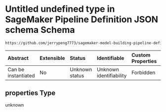 # Untitled undefined type in SageMaker Pipeline Definition JSON schema Schema

```txt
https://github.com/jerrypeng7773/sagemaker-model-building-pipeline-definition-JSON-schema/schema/#/definitions/FloatParameter/properties
```



| Abstract            | Extensible | Status         | Identifiable            | Custom Properties | Additional Properties | Access Restrictions | Defined In                                                                                           |
| :------------------ | :--------- | :------------- | :---------------------- | :---------------- | :-------------------- | :------------------ | :--------------------------------------------------------------------------------------------------- |
| Can be instantiated | No         | Unknown status | Unknown identifiability | Forbidden         | Allowed               | none                | [pipeline-definition.schema.json*](../../out/pipeline-definition.schema.json "open original schema") |

## properties Type

unknown
